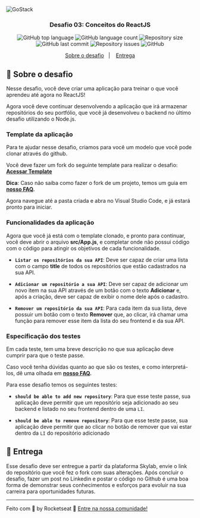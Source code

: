 <img alt="GoStack" src="https://storage.googleapis.com/golden-wind/bootcamp-gostack/header-desafios.png" />

<h3 align="center">
  Desafio 03: Conceitos do ReactJS
</h3>

<p align="center">
  <img alt="GitHub top language" src="https://img.shields.io/github/languages/top/lucianotavernard/bootcamp-gostack-desafio-03.svg">

  <img alt="GitHub language count" src="https://img.shields.io/github/languages/count/lucianotavernard/bootcamp-gostack-desafio-03.svg">

  <img alt="Repository size" src="https://img.shields.io/github/repo-size/lucianotavernard/bootcamp-gostack-desafio-03.svg">

  <img alt="GitHub last commit" src="https://img.shields.io/github/last-commit/lucianotavernard/bootcamp-gostack-desafio-03.svg">

  <img alt="Repository issues" src="https://img.shields.io/github/issues/lucianotavernard/bootcamp-gostack-desafio-03.svg">

  <img alt="GitHub" src="https://img.shields.io/github/license/lucianotavernard/bootcamp-gostack-desafio-03.svg">
</p>

<p align="center">
  <a href="#rocket-sobre-o-desafio">Sobre o desafio</a>&nbsp;&nbsp;&nbsp;|&nbsp;&nbsp;&nbsp;
  <a href="#calendar-entrega">Entrega</a>
</p>

## :rocket: Sobre o desafio

Nesse desafio, você deve criar uma aplicação para treinar o que você aprendeu até agora no ReactJS!

Agora você deve continuar desenvolvendo a aplicação que irá armazenar repositórios do seu portfólio, que você já desenvolveu o backend no último desafio utilizando o Node.js.

### Template da aplicação

Para te ajudar nesse desafio, criamos para você um modelo que você pode clonar através do github.

Você deve fazer um fork do seguinte template para realizar o desafio: **[Acessar Template](https://github.com/Rocketseat/gostack-template-conceitos-reactjs)**

**Dica**: Caso não saiba como fazer o fork de um projeto, temos um guia em **[nosso FAQ](https://github.com/Rocketseat/bootcamp-gostack-desafios/tree/master/faq-desafios).**

Agora navegue até a pasta criada e abra no Visual Studio Code, e já estará pronto para iniciar.

### Funcionalidades da aplicação

Agora que você já está com o template clonado, e pronto para continuar, você deve abrir o arquivo **src/App.js**, e completar onde não possui código com o código para atingir os objetivos de cada funcionalidade.

- **`Listar os repositórios da sua API`**: Deve ser capaz de criar uma lista com o campo **title** de todos os repositórios que estão cadastrados na sua API.

- **`Adicionar um repositório a sua API`**: Deve ser capaz de adicionar um novo item na sua API através de um botão com o texto **Adicionar** e, após a criação, deve ser capaz de exibir o nome dele após o cadastro.

- **`Remover um repositório da sua API`**: Para cada item da sua lista, deve possuir um botão com o texto **Remover** que, ao clicar, irá chamar uma função para remover esse item da lista do seu frontend e da sua API.

### Específicação dos testes

Em cada teste, tem uma breve descrição no que sua aplicação deve cumprir para que o teste passe.

Caso você tenha dúvidas quanto ao que são os testes, e como interpretá-los, dê uma olhada em **[nosso FAQ](https://github.com/Rocketseat/bootcamp-gostack-desafios/tree/master/faq-desafios).**

Para esse desafio temos os seguintes testes:

- **`should be able to add new repository`**: Para que esse teste passe, sua aplicação deve permitir que um repositório seja adicionado ao seu backend e listado no seu frontend dentro de uma `LI`.

- **`should be able to remove repository`**: Para que esse teste passe, sua aplicação deve permitir que ao clicar no botão de remover que vai estar dentro da `LI` do repositório adicionado

## :calendar: Entrega

Esse desafio deve ser entregue a partir da plataforma Skylab, envie o link do repositório que você fez o fork com suas alterações. Após concluir o desafio, fazer um post no Linkedin e postar o código no Github é uma boa forma de demonstrar seus conhecimentos e esforços para evoluir na sua carreira para oportunidades futuras.

---

Feito com 💜 by Rocketseat :wave: [Entre na nossa comunidade!](https://discordapp.com/invite/gCRAFhc)